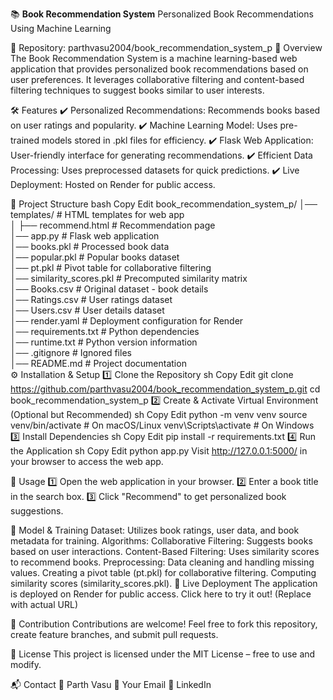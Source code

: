 📚 **Book Recommendation System**
Personalized Book Recommendations Using Machine Learning


🔗 Repository: parthvasu2004/book_recommendation_system_p
🚀 Overview
The Book Recommendation System is a machine learning-based web application that provides personalized book recommendations based on user preferences. It leverages collaborative filtering and content-based filtering techniques to suggest books similar to user interests.

🛠️ Features
✔️ Personalized Recommendations: Recommends books based on user ratings and popularity.
✔️ Machine Learning Model: Uses pre-trained models stored in .pkl files for efficiency.
✔️ Flask Web Application: User-friendly interface for generating recommendations.
✔️ Efficient Data Processing: Uses preprocessed datasets for quick predictions.
✔️ Live Deployment: Hosted on Render for public access.

📂 Project Structure
bash
Copy
Edit
book_recommendation_system_p/
│── templates/          # HTML templates for web app  
│   ├── recommend.html  # Recommendation page  
│── app.py              # Flask web application  
│── books.pkl           # Processed book data  
│── popular.pkl         # Popular books dataset  
│── pt.pkl              # Pivot table for collaborative filtering  
│── similarity_scores.pkl # Precomputed similarity matrix  
│── Books.csv           # Original dataset - book details  
│── Ratings.csv         # User ratings dataset  
│── Users.csv           # User details dataset  
│── render.yaml         # Deployment configuration for Render  
│── requirements.txt    # Python dependencies  
│── runtime.txt         # Python version information  
│── .gitignore          # Ignored files  
│── README.md           # Project documentation  
⚙️ Installation & Setup
1️⃣ Clone the Repository
sh
Copy
Edit
git clone https://github.com/parthvasu2004/book_recommendation_system_p.git
cd book_recommendation_system_p
2️⃣ Create & Activate Virtual Environment (Optional but Recommended)
sh
Copy
Edit
python -m venv venv
source venv/bin/activate  # On macOS/Linux
venv\Scripts\activate     # On Windows
3️⃣ Install Dependencies
sh
Copy
Edit
pip install -r requirements.txt
4️⃣ Run the Application
sh
Copy
Edit
python app.py
Visit http://127.0.0.1:5000/ in your browser to access the web app.

🧪 Usage
1️⃣ Open the web application in your browser.
2️⃣ Enter a book title in the search box.
3️⃣ Click "Recommend" to get personalized book suggestions.

🎯 Model & Training
Dataset: Utilizes book ratings, user data, and book metadata for training.
Algorithms:
Collaborative Filtering: Suggests books based on user interactions.
Content-Based Filtering: Uses similarity scores to recommend books.
Preprocessing:
Data cleaning and handling missing values.
Creating a pivot table (pt.pkl) for collaborative filtering.
Computing similarity scores (similarity_scores.pkl).
🔗 Live Deployment
The application is deployed on Render for public access. Click here to try it out! (Replace with actual URL)

🤝 Contribution
Contributions are welcome! Feel free to fork this repository, create feature branches, and submit pull requests.

📜 License
This project is licensed under the MIT License – free to use and modify.

📬 Contact
👤 Parth Vasu
📧 Your Email
🔗 LinkedIn
